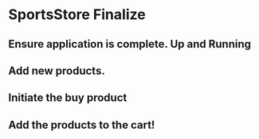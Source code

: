 # SportsStore Finalize
## Ensure application is complete. Up and Running
## Add new products.
## Initiate the buy product
## Add the products to the cart!
